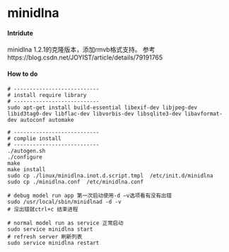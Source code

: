 # minidlna

#### Intridute
minidlna 1.2.1的克隆版本，添加rmvb格式支持。
参考https://blog.csdn.net/JOYIST/article/details/79191765


#### How to do

```
# ---------------------------
# install require library
# ---------------------------
sudo apt-get install build-essential libexif-dev libjpeg-dev libid3tag0-dev libflac-dev libvorbis-dev libsqlite3-dev libavformat-dev autoconf automake  
  
# ---------------------------
# complie install
# ---------------------------
./autogen.sh  
./configure  
make  
make install  
sudo cp ./linux/minidlna.inot.d.script.tmpl  /etc/init.d/minidlna  
sudo cp ./minidlna.conf  /etc/minidlna.conf  
  
# debug model run app 第一次启动使用-d –v选项看有没有出错  
sudo /usr/local/sbin/minidlnad -d -v  
# 没出错就ctrl+c 结束进程  
  
# normal model run as service 正常启动  
sudo service minidlna start  
# refresh server 刷新列表  
sudo service minidlna restart 
```
